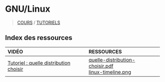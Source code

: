 # GNU/Linux

> [COURS](https://www.youtube.com/playlist?list=PLrSOXFDHBtfHKxuz6NySItyf4iSEcTw97) / [TUTORIELS](https://www.youtube.com/playlist?list=PLrSOXFDHBtfHKxuz6NySItyf4iSEcTw97)

## Index des ressources

|VIDÉO|RESSOURCES|
|:--|:--|
|[Tutoriel : quelle distribution choisir](xx)|[quelle-distribution-choisir.pdf](https://github.com/jasonchampagne/FormationVideo/blob/master/Ressources/GNU-Linux/quelle-distribution-choisir.pdf)<br>[linux-timeline.png](https://github.com/jasonchampagne/FormationVideo/blob/master/Ressources/GNU-Linux/linux-timeline.png)|
